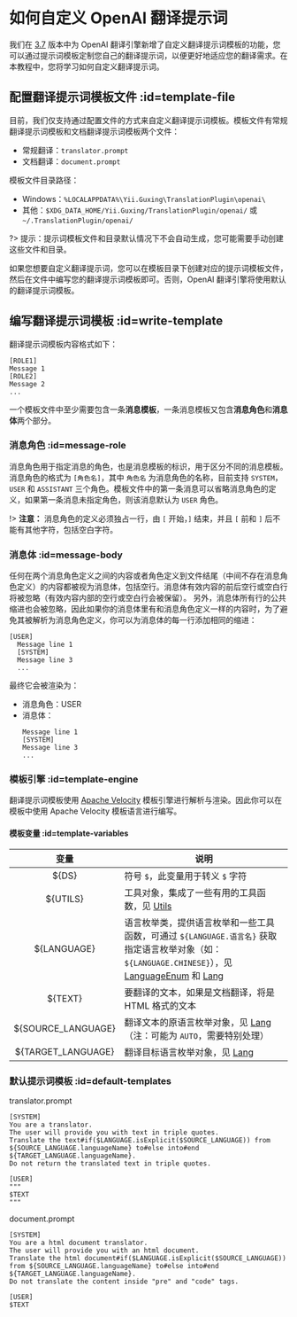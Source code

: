 # 如何自定义 OpenAI 翻译提示词

我们在 [3.7](#/updates/v3.7 ':ignore :target=_blank') 版本中为 OpenAI 翻译引擎新增了自定义翻译提示词模板的功能，您可以通过提示词模板定制您自己的翻译提示词，以便更好地适应您的翻译需求。在本教程中，您将学习如何自定义翻译提示词。

## 配置翻译提示词模板文件 :id=template-file

目前，我们仅支持通过配置文件的方式来自定义翻译提示词模板。模板文件有常规翻译提示词模板和文档翻译提示词模板两个文件：

- 常规翻译：`translator.prompt`
- 文档翻译：`document.prompt`

模板文件目录路径：

- Windows：`%LOCALAPPDATA%\Yii.Guxing\TranslationPlugin\openai\`
- 其他：`$XDG_DATA_HOME/Yii.Guxing/TranslationPlugin/openai/` 或 `~/.TranslationPlugin/openai/`

?> 提示：提示词模板文件和目录默认情况下不会自动生成，您可能需要手动创建这些文件和目录。

如果您想要自定义翻译提示词，您可以在模板目录下创建对应的提示词模板文件，然后在文件中编写您的翻译提示词模板即可。否则，OpenAI 翻译引擎将使用默认的翻译提示词模板。

## 编写翻译提示词模板 :id=write-template

翻译提示词模板内容格式如下：

```plaintext
[ROLE1]
Message 1
[ROLE2]
Message 2
...
```

一个模板文件中至少需要包含一条**消息模板**，一条消息模板又包含**消息角色**和**消息体**两个部分。

### 消息角色 :id=message-role

消息角色用于指定消息的角色，也是消息模板的标识，用于区分不同的消息模板。消息角色的格式为 `[角色名]`，其中 `角色名` 为消息角色的名称，目前支持 `SYSTEM`，`USER` 和 `ASSISTANT` 三个角色。模板文件中的第一条消息可以省略消息角色的定义，如果第一条消息未指定角色，则该消息默认为 `USER` 角色。

!> **注意：** 消息角色的定义必须独占一行，由 `[` 开始，`]` 结束，并且 `[` 前和 `]` 后不能有其他字符，包括空白字符。

### 消息体 :id=message-body

任何在两个消息角色定义之间的内容或者角色定义到文件结尾（中间不存在消息角色定义）的内容都被视为消息体，包括空行。消息体有效内容的前后空行或空白行将被忽略（有效内容内部的空行或空白行会被保留）。
另外，消息体所有行的公共缩进也会被忽略，因此如果你的消息体里有和消息角色定义一样的内容时，为了避免其被解析为消息角色定义，你可以为消息体的每一行添加相同的缩进：

```plaintext
[USER]
  Message line 1
  [SYSTEM]
  Message line 3
  ...
```

最终它会被渲染为：

- 消息角色：USER
- 消息体：
  ```plaintext
  Message line 1
  [SYSTEM]
  Message line 3
  ...
  ```

### 模板引擎 :id=template-engine

翻译提示词模板使用 [Apache Velocity](https://velocity.apache.org/engine/devel/user-guide.html) 模板引擎进行解析与渲染。因此你可以在模板中使用 Apache Velocity 模板语言进行编写。

#### 模板变量 :id=template-variables

| **变量** | **说明** |
|:-------:|-----------|
| ${DS} | 符号 `$`，此变量用于转义 `$` 字符 |
| ${UTILS} | 工具对象，集成了一些有用的工具函数，见 [Utils](https://github.com/YiiGuxing/TranslationPlugin/blob/v3.7.0/src/main/kotlin/cn/yiiguxing/plugin/translate/trans/openai/prompt/template/Utils.kt) |
| ${LANGUAGE} | 语言枚举类，提供语言枚举和一些工具函数，可通过 `${LANGUAGE.语言名}` 获取指定语言枚举对象（如：`${LANGUAGE.CHINESE}`），见 [LanguageEnum](https://github.com/YiiGuxing/TranslationPlugin/blob/v3.7.0/src/main/kotlin/cn/yiiguxing/plugin/translate/trans/openai/prompt/template/LanguageEnum.kt) 和 [Lang](https://github.com/YiiGuxing/TranslationPlugin/blob/v3.7.0/src/main/kotlin/cn/yiiguxing/plugin/translate/trans/Languages.kt#L28) |
| ${TEXT} | 要翻译的文本，如果是文档翻译，将是 HTML 格式的文本 |
| ${SOURCE_LANGUAGE} | 翻译文本的原语言枚举对象，见 [Lang](https://github.com/YiiGuxing/TranslationPlugin/blob/v3.7.0/src/main/kotlin/cn/yiiguxing/plugin/translate/trans/Languages.kt#L28)（注：可能为 `AUTO`，需要特别处理） |
| ${TARGET_LANGUAGE} | 翻译目标语言枚举对象，见 [Lang](https://github.com/YiiGuxing/TranslationPlugin/blob/v3.7.0/src/main/kotlin/cn/yiiguxing/plugin/translate/trans/Languages.kt#L28) |

### 默认提示词模板 :id=default-templates

translator.prompt

```plaintext
[SYSTEM]
You are a translator.
The user will provide you with text in triple quotes.
Translate the text#if($LANGUAGE.isExplicit($SOURCE_LANGUAGE)) from ${SOURCE_LANGUAGE.languageName} to#else into#end ${TARGET_LANGUAGE.languageName}.
Do not return the translated text in triple quotes.

[USER]
"""
$TEXT
"""
```
document.prompt

```plaintext
[SYSTEM]
You are a html document translator.
The user will provide you with an html document.
Translate the html document#if($LANGUAGE.isExplicit($SOURCE_LANGUAGE)) from ${SOURCE_LANGUAGE.languageName} to#else into#end ${TARGET_LANGUAGE.languageName}.
Do not translate the content inside "pre" and "code" tags.

[USER]
$TEXT
```